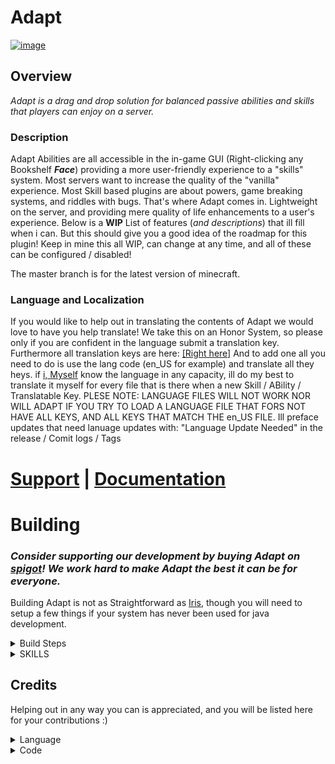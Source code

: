 # Adapt

[![image](https://github.com/VolmitSoftware/Adapt/raw/main/storepage/adapt-tc.png)](https://github.com/VolmitSoftware/Adapt/wiki/Why-did-you-click)

## Overview

_Adapt is a drag and drop solution for balanced passive abilities and skills that players can enjoy on a server._

### Description

Adapt Abilities are all accessible in the in-game GUI (Right-clicking any Bookshelf **_Face_**) providing a more user-friendly experience to a "skills" system. Most servers want to increase the quality of the "vanilla" experience. Most Skill based plugins are about powers, game breaking systems, and riddles with bugs. That's where Adapt comes in.  Lightweight on the server, and providing mere quality of life enhancements to a user's experience. Below is a **WIP** List of features (_and descriptions_) that ill fill when i can. But this should give you a good idea of the roadmap for this plugin! Keep in mine this all WIP, can change at any time, and all of these can be configured  / disabled!

The master branch is for the latest version of minecraft.

### Language and Localization

If you would like to help out in translating the contents of Adapt we would love to have you help translate! We take this on an Honor System, so please only if you are confident in the language submit a translation key. Furthermore all translation keys are here: [[Right here]](https://github.com/VolmitSoftware/Adapt/tree/main/src/main/resources) And to add one all you need to do is use the lang code (en_US for example) and translate all they heys. if [i, Myself](https://github.com/NextdoorPsycho) know the language in any capacity, ill do my best to translate it myself for every file that is there when a new Skill / ABility / Translatable Key. PLESE NOTE: LANGUAGE FILES WILL NOT WORK NOR WILL ADAPT IF YOU TRY TO LOAD A LANGUAGE FILE THAT FORS NOT HAVE ALL KEYS, AND ALL KEYS THAT MATCH THE en_US FILE. Ill preface updates that need lanuage updates with: "Language Update Needed" in the release / Comit logs / Tags

# [Support](https://discord.gg/volmit) **|** [Documentation](https://docs.volmit.com/adapt/)

# Building

### _Consider supporting our development by buying Adapt on [spigot](https://www.spigotmc.org/resources/adapt-leveling-skills-and-abilities.103790/)! We work hard to make Adapt the best it can be for everyone._


Building Adapt is not as Straightforward as [Iris](https://www.spigotmc.org/resources/iris-world-gen-custom-biome-colors.84586/), though you will need to setup a few things if your system has never been used for java development.

<details>

<summary> Build Steps </summary>

### So this is fairly similar to Iris, but a bit modified.

### IDE Builds (for development & Compilation)

You NEED TO BE USING Intelij To build this project, or anything that can support the plugin [Manifold](https://plugins.jetbrains.com/plugin/10057-manifold)

## Preface: if you need help compiling ask for support in the [discord](https://discord.gg/volmit), we give help regardless if you want to donate to us on spigot or compile it here :) we just want to be sure that you are able to use and enjoy the software regardless of circumstance.

1. Install [Java JDK 17](https://www.oracle.com/java/technologies/javase/jdk17-archive-downloads.html)
2. Set the JDK installation path to `JAVA_HOME` as an environment variable.
    * Windows
        1. Start > Type `env` and press Enter
        2. Advanced > Environment Variables
        3. Under System Variables, click `New...`
        4. Variable Name: `JAVA_HOME`
        5. Variable Value: `C:\Program Files\Java\jdk-17.0.1` (verify this exists after installing java don't just copy
           the example text)
    * MacOS
        1. Run `/usr/libexec/java_home -V` and look for Java 17
        2. Run `sudo nano ~/.zshenv`
        3. Add `export JAVA_HOME=$(/usr/libexec/java_home)` as a new line
        4. Use `CTRL + X`, then Press `Y`, Then `ENTER`
        5. Quit & Reopen Terminal and verify with `echo $JAVA_HOME`. It should print a directory

3. Setup Gradle
<details>
<summary> Gradle Setup </summary>

   * Run `gradlew setup` any time you get dependency issues with craftbukkit
   * Configure ITJ Gradle to use JDK 17 (in settings, search for gradle)
   * Resync the project & run your newly created task (under the development folder in gradle tasks!)
   
</details>
  
4. INSTALL [MANIFOLD](https://plugins.jetbrains.com/plugin/10057-manifold)
5. If this is your first time building Adapt for MC 1.19+ run `gradlew setup` inside the root Adapt project folder. Otherwise, skip this step. Grab a coffee, this may take up to 5 minutes depending on your cpu & internet connection.
6. Once the project has setup, run `gradlew adapt`
7. The Adapt jar will be placed in `Adapt/build/Adapt-XXX-XXX.jar` Enjoy! Consider supporting us by buying it on spigot!
  
</details>


<details>
<summary> SKILLS </summary>

_The skills below are the fundamentals that we want implemented but PLEASE feel free to make an issue request for an idea/Added Ability into adapt.
Keep in mind it should be simple, but complex ones are welcome too!_

## Agility:
- [ ] Slide?
- [X] Super jump (Allows a Crouch jump to launch yourself up to 5 blocks High)
- [X] Wall jump (Jump on walls)
- [X] Wind-Up (Sprint and go faster)
- [X] Armor-Up (Sprint and get more armor)(you need to have it equipped)
- [ ] Running start, Sprint = Jump boost
- [ ] Climb WOod

## Architect:
- [X] Temporary blocks (Crouch off a ledge)
- [X] BuildersWand (Small) (You can place up to 16 blocks at once)
- [ ] TypeReplace Blocks
- [X] DontBreakGlass (Passive Silk-Touch for Glass only)
- [ ] Forced Leaf Decay

## Axe:
- [ ] Tomahawk Throw
- [X] Axe Ground-Smash
- [X] Axe TreeFeller
- [ ] StripLogger (Sticks got from stripping)
- [ ] Speedy/Hasty Axe
- [ ] Wood Dupe?

## Brewing:
- [ ] Chance not to consume potion
- [ ] Chance to refund ingredients
- [X] Lingering Potions (Crafted potions last longer)
- [X] Splash Range Increase (Chance to increase Range)

## Crafting:
- [X] Xp for crafting
- [ ] Chance for Extras
- [ ] offhand autocrafting 
- [X] Deconstruction Table (De-craft to basics)

## Discovery:
- [ ] Tiny Potato
- [ ] Armored Elytras
- [X] Worldly Armor
- [X] Passive XP
- [ ] Villager Attitude
- [X] Xp Damage Mitigation

## Enchanting:
- [X] XP Refund
- [X] Lapis Refund (Chance per enchant to give Lapis)
- [X] In-Inventory Enchanting (Books to Items)
- [ ] Xp for making Bookshelf/Book/Table
- [ ] Better Enchant Levels

## Excavation**:
- [ ] Dirt/Grass does not consume Durability
- [X] Haste while digging
- [X] MultiTool (Merge multiple tools into one)

## Herbalism:
- [X] Hunger Shield (up to 50% less hunger consumption)
- [X] Replanted (replant items by right-clicking)
- [ ] Harvest Dupes
- [X] Food feeds more
- [ ] Instant Food Consumption (Cooldown)
- [ ] Xp Gain
- [X] Faster Grow Aura

## Hunter:
- [X] Adrenaline (more damage lower the health)
- [X] Regen while in combat -> massive loss in hunger
- [X] Resistance in combat  -> massive loss in hunger
- [X] Speed while in combat  -> massive loss in hunger
- [X] JumpBoost while in combat  -> massive loss in hunger
- [X] Luck while in combat  -> massive loss in hunger
- [X] Invisibility while in combat  -> massive loss in hunger
- [ ] Prevent the first damage proc

## Nether:
- [X] Wither Resist (Resistance to wither)
- [X] Wither Skull Throw (Pvsshhh)
- [ ] Soul Speed
- [ ] Nether Tools Apply Wither
- [ ] Nearby Withering applies regen

## Pickaxe:
- [X] Chisel ores (more ore, less durability)
- [X] Vein-miner (Vein-miner)
- [ ] Locate Nearest Ore:
- [ ] HammerMiner -> more duration cost
- [ ] Auto-smelt % chance
- [ ] Chance not to eat Durability

## Ranged**:
- [X] Ranged Arrow Recovery (On hit, chance to refund)
- [X] Ranged Force (More dps at range)
- [X] Lunge SHot (Lunging will do damage)
- [X] Piercing Shot (Pierce through enemies)

## Rift:
- [X] Remote Container Access (Remote Container Access)
- [X] Short-Ranged "blink" (teleport)
- [X] No-Place Enderchest (like /ec )
- [X] Rift Recall (Teleport to a location)
- [X] Resilience based on Ender Artifact Used (blink = 10% Enderperal = 25% etc)

## Seaborn:
- [X] WaterBreathing
- [X] Passive Speed bonus while swimming
- [ ] Night vision underwater
- [ ] Passive Fish?
- [ ] Water Refiles Hunger/regen

## Stealth:
- [X] Snatching (close-range item Vacuum) 
- [X] Sneak-Speed (Destroy FOV in a single button press)
- [X] Ghost Armor (Armor passively that grown on you, but only works for 1 hit)
- [X] StealthSight
- [ ] Sneak Attack

## Swords:
- [X] Machete (chopping blocks down)
- [ ] Throwing Knife
- [ ] Bleed Damage
- [ ] More damage to Non-Armored Enemies
- [ ] Turrets, Deploy Swords, that fling to a target

## Taming:
- [X] Tame Health Boost (Tames have more health)
- [X] Tame Damage Boost (Tames do more DPS)
- [X] Tame Health Regen (Tames have passive regen)
- [ ] Tamed Vampirism  (Familiar)

## Unarmed:
- [X] Unarmed Power (Make unarmed Viable)
- [X] Sucker Punch (One PunCh!)
- [ ] One-Punch man?
- [X] Glass Cannon (Less Armor = More damage to / from you)
- [ ] Remote Grab?
- [ ] Increased Boss Damage
- [ ] Passive Strength while unarmed

## Chronos: _(Unimplemented)_
- [ ] Chronos Slowdown (Passive Slowdown for entities in the world near you)
- [ ] Chronos Speed (Passive Speed for entities in the world near you)

</details>


## Credits
Helping out in any way you can is appreciated, and you will be listed here for your contributions :)
<details>
<summary> Language </summary>

   * [NextdoorPsycho](https://github.com/NextdoorPsycho): English Translation
   * [Nowhere (Armin231)](https://github.com/Armin231): German Translation
   
</details>
<details>
<summary> Code </summary>

   * [Vatuu](https://github.com/Vatuu)
   * [Cyberpwn](https://github.com/cyberpwnn)
   * [NextdoorPsycho](https://github.com/NextdoorPsycho)
   
</details>
